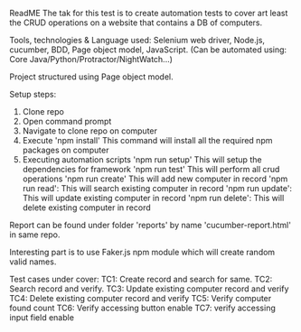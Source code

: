 ReadME
The tak for this test is to create automation tests to cover art least the CRUD operations on a website that contains a DB of computers.

Tools, technologies & Language used:
Selenium web driver, Node.js, cucumber, BDD, Page object model, JavaScript.
(Can be automated using:
Core Java/Python/Protractor/NightWatch...)

Project structured using Page object model.

Setup steps:
1. Clone repo
2. Open command prompt
3. Navigate to clone repo on computer
4. Execute 'npm install'
This command will install all the required npm packages on computer
5. Executing automation scripts
'npm run setup'
This will setup the dependencies for framework
'npm run test'
This will perform all crud operations
'npm run create'
This will add new computer in record
'npm run read':
This will search existing computer in record
'npm run update':
This will update existing computer in record
'npm run delete':
This will delete existing computer in record

Report can be found under folder 'reports' by name 'cucumber-report.html' in same repo.

Interesting part is to use Faker.js npm module which will create random valid names.

Test cases under cover:
TC1: Create record and search for same.
TC2: Search record and verify.
TC3: Update existing computer record and verify
TC4: Delete existing computer record and verify
TC5: Verify computer found count
TC6: Verify accessing button enable
TC7: verify accessing input field enable
